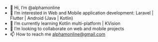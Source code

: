 - 👋 Hi, I’m @alphamonline
- 👀 I’m interested in Web and Mobile application development: Laravel | Flutter | Android (Java | Kotlin)
- 🌱 I’m currently learning Kotlin multi-platform | KVision
- 💞️ I’m looking to collaborate on web and mobile projects
- 📫 How to reach me alphamonline@gmail.com

<!---
alphamonline/alphamonline is a ✨ special ✨ repository because its `README.md` (this file) appears on your GitHub profile.
You can click the Preview link to take a look at your changes.
--->
